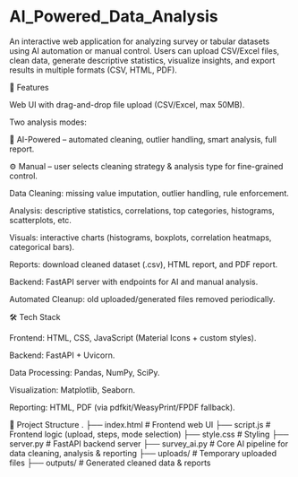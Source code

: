 # AI_Powered_Data_Analysis
An interactive web application for analyzing survey or tabular datasets using AI automation or manual control. Users can upload CSV/Excel files, clean data, generate descriptive statistics, visualize insights, and export results in multiple formats (CSV, HTML, PDF).

🚀 Features

Web UI with drag-and-drop file upload (CSV/Excel, max 50MB).

Two analysis modes:

🤖 AI-Powered – automated cleaning, outlier handling, smart analysis, full report.

⚙️ Manual – user selects cleaning strategy & analysis type for fine-grained control.

Data Cleaning: missing value imputation, outlier handling, rule enforcement.

Analysis: descriptive statistics, correlations, top categories, histograms, scatterplots, etc.

Visuals: interactive charts (histograms, boxplots, correlation heatmaps, categorical bars).

Reports: download cleaned dataset (.csv), HTML report, and PDF report.

Backend: FastAPI server with endpoints for AI and manual analysis.

Automated Cleanup: old uploaded/generated files removed periodically.

🛠 Tech Stack

Frontend: HTML, CSS, JavaScript (Material Icons + custom styles).

Backend: FastAPI + Uvicorn.

Data Processing: Pandas, NumPy, SciPy.

Visualization: Matplotlib, Seaborn.

Reporting: HTML, PDF (via pdfkit/WeasyPrint/FPDF fallback).

📂 Project Structure
.
├── index.html        # Frontend web UI
├── script.js         # Frontend logic (upload, steps, mode selection)
├── style.css         # Styling
├── server.py         # FastAPI backend server
├── survey_ai.py      # Core AI pipeline for data cleaning, analysis & reporting
├── uploads/          # Temporary uploaded files
├── outputs/          # Generated cleaned data & reports
